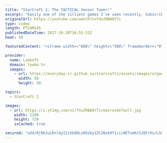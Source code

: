 ```yaml
---
title: "StarCraft 2: The TACTICAL Sensor Tower!"
excerpt: "Easily one of the silliest games I've seen recently. Subscribe for more videos: http://lowko.tv/youtube The Command Center Bully: https://goo.gl/yBfzFD  With a rather unusual early game strategy, in this Zerg versus Terran we see both players making several hilarious mistakes make the game flip back"
originalUrl: https://youtube.com/watch?v=f4uIRBAQtTs
type: video
length: PT24M14S
publishedDateTime: 2017-10-28T16:55:31Z
heat: 50

featuredContent: "<iframe width=\"800\" height=\"500\" frameborder=\"0\" src=\"https://www.youtube.com/embed/f4uIRBAQtTs\" allow=\"accelerometer; autoplay; encrypted-media; gyroscope; picture-in-picture\" allowfullscreen></iframe>"

provider:
  name: LowkoTV
  domain: lowko.tv
  images:
    - url: https://everyday-cc.github.io/starcraft2/assets/images/organizations/lowko.tv-50x50.jpg
      width: 50
      height: 50

topics:
  - StarCraft 2

images:
  - url: https://i.ytimg.com/vi/f4uIRBAQtTs/maxresdefault.jpg
    width: 1280
    height: 720
    isCached: true

secured: "u3d/0j9k2uLRnl4yI1z5kQ9LoOOzby1ZC2Qxk0f1iiiNETsmKcSJQFrXv/LS07FchHlZ22nqWjbcoZOowGwcx080NX2Xo7riamvbGDtTEtU1EeC1RYkkkPLWzIFbvC574FpingVoJLlPatiyCod1ekHsgev+ag/GF35mfXjQ3vBY4ghX5Z2BWiYlsEaYca5fW8LKIa6GFwbnF9KSpYE4xpHXB6+Bi5ciNl7SbekubJQEXlZ6Vdugb5NyB5J3oWoiTJ5DVjqXHOyHg69Fi76DD2zTrEE36Wiq+xBIJLSw73L986Wxt8Gdh/mUcie5TRJCtOn7j3GPvfNcOgpaDWoZVPzAZpbMKfE+XaToafbceN2vkq0O6ZujFeLovo4NCaZ6Lm5bIE0GkL243637Ox6d+0jNxXnYQFgPZnCN1jI1WsT+Sf5OmNNUH6jaC5KLwWhW;RO2RzPtSipREx9Z6KduhIg=="
---
```


